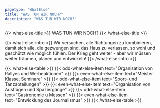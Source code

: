 ```yaml
---
pagetype: "WhatElse"
title: "WAS TUN WIR NOCH?"
description: "WAS TUN WIR NOCH?"
---
```


{{< what-else-title >}}
  WAS TUN WIR NOCH?
{{< /what-else-title >}}

{{< what-else-intro >}}
  Wir versuchen, alle Richtungen zu kombinieren, damit sich alle, die gezwungen sind, 
  das Haus zu verlassen, so wohl und geschützt wie möglich fühlen. 
  Der Krieg geht weiter - aber wir müssen weiter träumen, planen und entwickeln!
{{< /what-else-intro >}}

{{< what-else-table >}}
  {{< odd-what-else-item text="Organisation von Rallyes und Werbeaktionen" >}}
  {{< even-what-else-item text="Meister Klasse, Seminare" >}}
  {{< odd-what-else-item text="Sport- und Tanzabteilungen" >}} 
  {{< even-what-else-item text="Organisation von Ausflügen und Spaziergänge" >}}
  {{< odd-what-else-item text="Gastronomie u Messen" >}}
  {{< even-what-else-item text="Entwicklung des Journalismus" >}} 
{{< /what-else-table >}}
